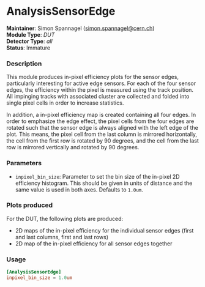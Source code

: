 # AnalysisSensorEdge
**Maintainer**: Simon Spannagel (<simon.spannagel@cern.ch>)  
**Module Type**: *DUT*  
**Detector Type**: *all*  
**Status**: Immature

### Description
This module produces in-pixel efficiency plots for the sensor edges, particularly interesting for active edge sensors.
For each of the four sensor edges, the efficiency within the pixel is measured using the track position.
All impinging tracks with associated cluster are collected and folded into single pixel cells in order to increase statistics.

In addition, a in-pixel efficiency map is created containing all four edges.
In order to emphasize the edge effect, the pixel cells from the four edges are rotated such that the sensor edge is always aligned with the left edge of the plot.
This means, the pixel cell from the last column is mirrored horizontally, the cell from the first row is rotated by 90 degrees, and the cell from the last row is mirrored vertically and rotated by 90 degrees.

### Parameters
* `inpixel_bin_size`: Parameter to set the bin size of the in-pixel 2D efficiency histogram. This should be given in units of distance and the same value is used in both axes. Defaults to `1.0um`.

### Plots produced
For the DUT, the following plots are produced:

* 2D maps of the in-pixel efficiency for the individual sensor edges (first and last columns, first and last rows)
* 2D map of the in-pixel efficiency for all sensor edges together

### Usage
```toml
[AnalysisSensorEdge]
inpixel_bin_size = 1.0um
```
